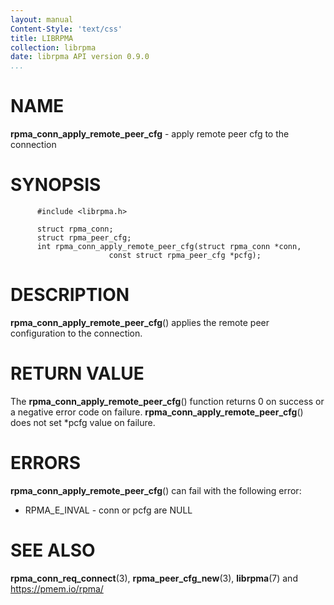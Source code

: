 ```yaml
---
layout: manual
Content-Style: 'text/css'
title: LIBRPMA
collection: librpma
date: librpma API version 0.9.0
...
```


[comment]: <> (SPDX-License-Identifier: BSD-3-Clause)
[comment]: <> (Copyright 2020, Intel Corporation)

NAME
====

**rpma\_conn\_apply\_remote\_peer\_cfg** - apply remote peer cfg to the
connection

SYNOPSIS
========

          #include <librpma.h>

          struct rpma_conn;
          struct rpma_peer_cfg;
          int rpma_conn_apply_remote_peer_cfg(struct rpma_conn *conn,
                          const struct rpma_peer_cfg *pcfg);

DESCRIPTION
===========

**rpma\_conn\_apply\_remote\_peer\_cfg**() applies the remote peer
configuration to the connection.

RETURN VALUE
============

The **rpma\_conn\_apply\_remote\_peer\_cfg**() function returns 0 on
success or a negative error code on failure.
**rpma\_conn\_apply\_remote\_peer\_cfg**() does not set \*pcfg value on
failure.

ERRORS
======

**rpma\_conn\_apply\_remote\_peer\_cfg**() can fail with the following
error:

-   RPMA\_E\_INVAL - conn or pcfg are NULL

SEE ALSO
========

**rpma\_conn\_req\_connect**(3), **rpma\_peer\_cfg\_new**(3),
**librpma**(7) and https://pmem.io/rpma/
